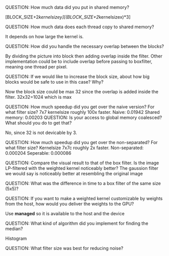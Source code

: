 QUESTION: How much data did you put in shared memory?

[BLOCK_SIZE+2*kernelsizey][(BLOCK_SIZE+2*kernelsizex)*3]

QUESTION: How much data does each thread copy to shared memory?

It depends on how large the kernel is.

QUESTION: How did you handle the necessary overlap between the blocks?

By dividing the picture into block then adding overlap inside the filter. Other implementation could be to include overlap before passing to boxfilter, meaning one thread per pixel.

QUESTION: If we would like to increase the block size, about how big blocks would be safe to use in this case? Why?

Now the block size could be max 32 since the overlap is added inside the filter. 32x32=1024 which is max

QUESTION: How much speedup did you get over the naive version? For what filter size?
7x7 kernelsize roughly 100x faster. 
Naive: 0.01942 Shared memory: 0.00203
QUESTION: Is your access to global memory coalesced? What should you do to get that?

No, since 32 is not devicable by 3. 

QUESTION: How much speedup did you get over the non-separated? For what filter size?
Kernelsize 7x7c roughly 2x faster. 
Non-separated: 0.000204
Seperable: 0.000086

QUESTION: Compare the visual result to that of the box filter. Is the image LP-filtered with the weighted kernel noticeably better?
The gaussion filter we would say is noticeably better at resembling the original image

QUESTION: What was the difference in time to a box filter of the same size (5x5)?

QUESTION: If you want to make a weighted kernel customizable by weights from the host, how would you deliver the weights to the GPU?

Use __managed__ so it is available to the host and the device

QUESTION: What kind of algorithm did you implement for finding the median?

Histogram

QUESTION: What filter size was best for reducing noise?

